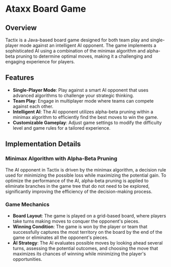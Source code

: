# Ataxx Board Game

## Overview

Tactix is a Java-based board game designed for both team play and single-player mode against an intelligent AI opponent. The game implements a sophisticated AI using a combination of the minimax algorithm and alpha-beta pruning to determine optimal moves, making it a challenging and engaging experience for players.

## Features

- **Single-Player Mode**: Play against a smart AI opponent that uses advanced algorithms to challenge your strategic thinking.
- **Team Play**: Engage in multiplayer mode where teams can compete against each other.
- **Intelligent AI**: The AI opponent utilizes alpha-beta pruning within a minimax algorithm to efficiently find the best moves to win the game.
- **Customizable Gameplay**: Adjust game settings to modify the difficulty level and game rules for a tailored experience.

## Implementation Details

### Minimax Algorithm with Alpha-Beta Pruning

The AI opponent in Tactix is driven by the minimax algorithm, a decision rule used for minimizing the possible loss while maximizing the potential gain. To optimize the performance of the AI, alpha-beta pruning is applied to eliminate branches in the game tree that do not need to be explored, significantly improving the efficiency of the decision-making process.

### Game Mechanics

- **Board Layout**: The game is played on a grid-based board, where players take turns making moves to conquer the opponent's pieces.
- **Winning Condition**: The game is won by the player or team that successfully captures the most territory on the board by the end of the game or eliminates all the opponent's pieces.
- **AI Strategy**: The AI evaluates possible moves by looking ahead several turns, assessing the potential outcomes, and choosing the move that maximizes its chances of winning while minimizing the player's opportunities.

